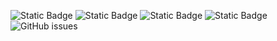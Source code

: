 ![Static Badge](https://img.shields.io/badge/blacklists-60-000000) ![Static Badge](https://img.shields.io/badge/blacklisted-2838585-cc0000) ![Static Badge](https://img.shields.io/badge/whitelisted-2245-00CC00) ![Static Badge](https://img.shields.io/badge/streaming_blacklist-28107-000000) ![GitHub issues](https://img.shields.io/github/issues/fabriziosalmi/blacklists)
